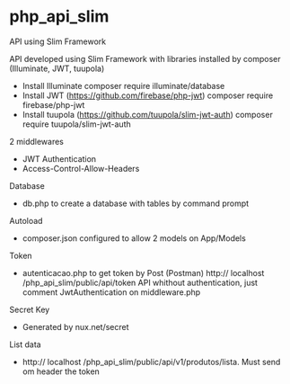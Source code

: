 # php_api_slim
API using Slim Framework

API developed using Slim Framework with libraries installed by composer (Illuminate, JWT, tuupola)
- Install Illuminate
composer require illuminate/database
- Install JWT (https://github.com/firebase/php-jwt)
composer require firebase/php-jwt
- Install tuupola (https://github.com/tuupola/slim-jwt-auth)
composer require tuupola/slim-jwt-auth

2 middlewares
- JWT Authentication
- Access-Control-Allow-Headers

Database
- db.php to create a database with tables by command prompt

Autoload
- composer.json configured to allow 2 models on App/Models

Token
- autenticacao.php to get token by Post (Postman) http:// localhost /php_api_slim/public/api/token
API whithout authentication, just comment JwtAuthentication on middleware.php

Secret Key
- Generated by nux.net/secret

List data
- http:// localhost /php_api_slim/public/api/v1/produtos/lista. Must send om header the token
